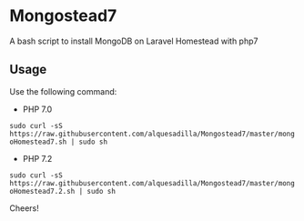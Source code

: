 # Mongostead7
A bash script to install MongoDB on Laravel Homestead with php7
## Usage
Use the following command:

* PHP 7.0

`sudo curl -sS https://raw.githubusercontent.com/alquesadilla/Mongostead7/master/mongoHomestead7.sh | sudo sh`

* PHP 7.2

`sudo curl -sS https://raw.githubusercontent.com/alquesadilla/Mongostead7/master/mongoHomestead7.2.sh | sudo sh`

Cheers!

